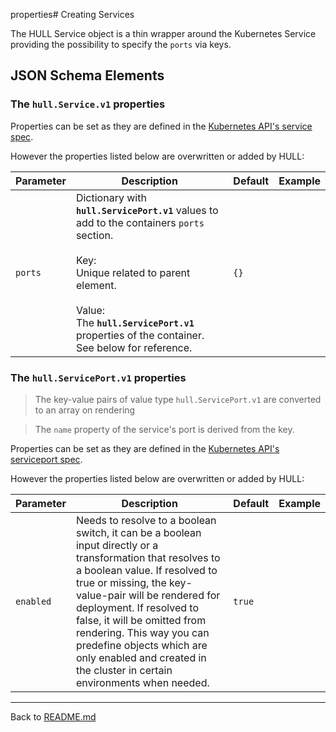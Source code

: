 properties# Creating Services

The HULL Service object is a thin wrapper around the Kubernetes Service providing the possibility to specify the `ports` via keys.

## JSON Schema Elements

### The `hull.Service.v1` properties

Properties can be set as they are defined in the [Kubernetes API's service spec](https://kubernetes.io/docs/reference/generated/kubernetes-api/v1.31/#service-v1-core). 

However the properties listed below are overwritten or added by HULL:

| Parameter | Description  | Default | Example 
| --------  | -------------| ------- | --------
| `ports` | Dictionary with **`hull.ServicePort.v1`** values to add to the containers `ports` section. <br><br>Key: <br>Unique related to parent element.<br><br>Value: <br>The **`hull.ServicePort.v1`** properties of the container. See below for reference.  | `{}` |

### The `hull.ServicePort.v1` properties

> The key-value pairs of value type `hull.ServicePort.v1` are converted to an array on rendering

> The `name` property of the service's port is derived from the key.

Properties can be set as they are defined in the [Kubernetes API's serviceport spec](https://kubernetes.io/docs/reference/generated/kubernetes-api/v1.31/#serviceport-v1-core). 

However the properties listed below are overwritten or added by HULL:

| Parameter | Description  | Default | Example 
| --------  | -------------| ------- | --------
`enabled` | Needs to resolve to a boolean switch, it can be a boolean input directly or a transformation that resolves to a boolean value. If resolved to true or missing, the key-value-pair will be rendered for deployment. If resolved to false, it will be omitted from rendering. This way you can predefine objects which are only enabled and created in the cluster in certain environments when needed. | `true` |  


---
Back to [README.md](./../README.md)
